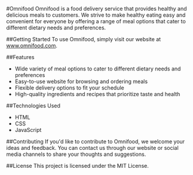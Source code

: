 #Omnifood
Omnifood is a food delivery service that provides healthy and delicious meals to customers. We strive to make healthy eating easy and convenient for everyone by offering a range of meal options that cater to different dietary needs and preferences.

##Getting Started
To use Omnifood, simply visit our website at www.omnifood.com.

##Features

- Wide variety of meal options to cater to different dietary needs and preferences
- Easy-to-use website for browsing and ordering meals
- Flexible delivery options to fit your schedule
- High-quality ingredients and recipes that prioritize taste and health

##Technologies Used

- HTML
- CSS
- JavaScript

##Contributing
If you'd like to contribute to Omnifood, we welcome your ideas and feedback. You can contact us through our website or social media channels to share your thoughts and suggestions.

##License
This project is licensed under the MIT License.
